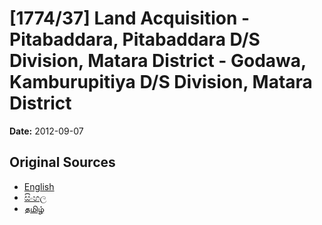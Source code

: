 # [1774/37] Land Acquisition - Pitabaddara, Pitabaddara D/S Division, Matara District - Godawa, Kamburupitiya D/S Division, Matara District

**Date:** 2012-09-07

## Original Sources

- [English](https://documents.gov.lk/view/extra-gazettes/2012/9/1774-37_E.pdf)
- [සිංහල](https://documents.gov.lk/view/extra-gazettes/2012/9/1774-37_S.pdf)
- [தமிழ்](https://documents.gov.lk/view/extra-gazettes/2012/9/1774-37_T.pdf)
